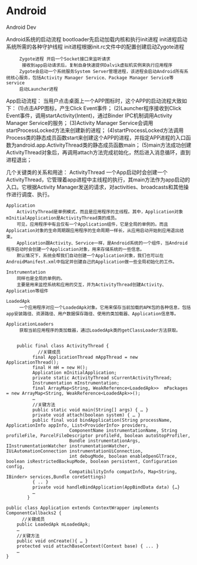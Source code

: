 # Android
Android Dev

 Android系统的启动流程
         bootloader先启动加载内核和执行init进程
         init进程启动系统所需的各种守护线程
         init进程根据init.rc文件中的配置创建启动Zygote进程

         Zygote进程 开启一个Socket接口来监听请求
          接收到app启动请求后，复制自身快速提供Dalvik虚拟机实例来执行应用程序
         Zygote会启动一个系统服务System Server管理进程，该进程会启动Android所有系统核心服务，包括Activity Manager Service、Package Manager Service等service
         启动Launcher进程


App启动流程：
    当用户点击桌面上一个APP图标时，这个APP的启动流程大致如下：
        (1)点击APP图标，产生Click Event事件；
        (2)Launcher程序接收到Click Event事件，调用startActivity(Intent)，通过Binder IPC机制调用Activity Manager  Service的服务；
        (3)Activity Manager Service会调用startProcessLocked方法来创建新的进程；
        (4)startProcessLocked方法调用Process类的静态成员函数start来创建这个APP的进程，并指定APP进程的入口函数为android.app.ActivityThread类的静态成员函数main；
        (5)main方法成功创建ActivityThread对象后，再调用attach方法完成初始化，然后进入消息循环，直到进程退出；


几个关键类的关系和用途：
    ActivityThread
         一个App启动时会创建一个ActivityThread，它管理着app进程中主线程的执行，其main方法作为app启动的入口。它根据Activity Manager发送的请求，对activities、broadcasts和其他操作进行调度、执行。

    Application
        ActivityThread是单例模式，而且是应用程序的主线程。其中，Application对象mInitialApplication是ActivityThread类的成员。
        可见，应用程序中有且仅有一个Application组件，它是全局的单例的。而且Application对象的生命周期跟应用程序的生命周期一样长，从应用启动开始到应用退出结束。
        Application跟Activity、Service一样，是Android系统的一个组件，当Android程序启动时会创建一个Application对象，用来存储系统的一些信息。
        默认情况下，系统会帮我们自动创建一个Application对象，我们也可以在AndroidManifest.xml中指定并创建自己的Application做一些全局初始化的工作。
   
    Instrumentation
        同样也是全局的单例的。
        主要是用来监控系统和应用的交互，并为ActivityThread创建Activity、Application等组件

    LoadedApk
         一个应用程序对应一个LoadedApk对象。它用来保存当前加载的APK包的各种信息，包括app安装路径、资源路径、用户数据保存路径、使用的类加载器、Application信息等。

    ApplicationLoaders
         获取当前应用程序的类加载器，通过LoadedApk类的getClassLoader方法获取。


        public final class ActivityThread {
                //关键成员
              final ApplicationThread mAppThread = new ApplicationThread();
              final H mH = new H();
              Application mInitialApplication;
              private static ActivityThread sCurrentActivityThread;
              Instrumentation mInstrumentation;
              final ArrayMap<String, WeakReference<LoadedApk>>  mPackages = new ArrayMap<String, WeakReference<LoadedApk>>();
              …
              //关键方法
              public static void main(String[] args) { … }
              private void attach(boolean system) { … }
              public final void bindApplication(String processName, ApplicationInfo appInfo, List<ProviderInfo> providers,
                            ComponentName instrumentationName, String profileFile, ParcelFileDescriptor profileFd, boolean autoStopProfiler,
                            Bundle instrumentationArgs, IInstrumentationWatcher instrumentationWatcher, IUiAutomationConnection instrumentationUiConnection,
                            int debugMode, boolean enableOpenGlTrace, boolean isRestrictedBackupMode, boolean persistent, Configuration config,
                            CompatibilityInfo compatInfo, Map<String, IBinder> services,Bundle coreSettings)
              { .. }
              private void handleBindApplication(AppBindData data) {…}
              …
            }

    public class Application extends ContextWrapper implements ComponentCallbacks2 {
          //关键成员
        public LoadedApk mLoadedApk;
        …
        //关键方法
        public void onCreate(){ … }
        protected void attachBaseContext(Context base) { ... }
        …
    }
